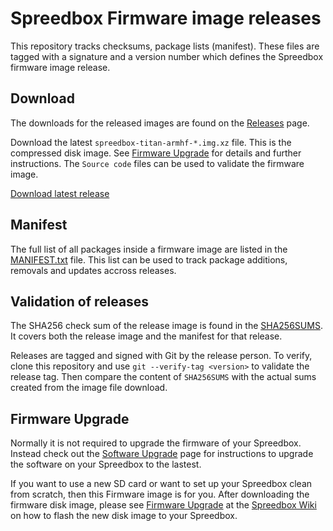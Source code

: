 # Spreedbox Firmware image releases

This repository tracks checksums, package lists (manifest). These files are tagged with a signature and a version number which defines the Spreedbox firmware image release.

## Download

The downloads for the released images are found on the [Releases](https://github.com/spreedbox/spreedbox-firmware/releases) page.

Download the latest `spreedbox-titan-armhf-*.img.xz` file. This is the compressed disk image. See [Firmware Upgrade](#firmware-upgrade) for details and further instructions. The `Source code` files can be used to validate the firmware image.

[Download latest release](https://github.com/spreedbox/spreedbox-firmware/releases/latest)

## Manifest

The full list of all packages inside a firmware image are listed in the [MANIFEST.txt](MANIFEST.txt) file. This list can be used to track package additions, removals and updates accross releases.

## Validation of releases

The SHA256 check sum of the release image is found in the [SHA256SUMS](SHA256SUMS). It covers both the release image and the manifest for that release.

Releases are tagged and signed with Git by the release person. To verify, clone this repository and use `git --verify-tag <version>` to validate the release tag. Then compare the content of `SHA256SUMS` with the actual sums created from the image file download.

## Firmware Upgrade

Normally it is not required to upgrade the firmware of your Spreedbox. Instead check out the [Software Upgrade](https://github.com/spreedbox/spreedbox/wiki/Software-Update) page for instructions to upgrade the software on your Spreedbox to the lastest.

If you want to use a new SD card or want to set up your Spreedbox clean from scratch, then this Firmware image is for you. After downloading the firmware disk image, please see [Firmware Upgrade](https://github.com/spreedbox/spreedbox/wiki/Firmware-Upgrade) at the [Spreedbox Wiki](https://github.com/spreedbox/spreedbox/wiki) on how to flash the new disk image to your Spreedbox.

